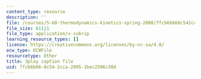 ```yaml
---
content_type: resource
description: ''
file: /courses/5-60-thermodynamics-kinetics-spring-2008/7fcb6b668c542cca20951bec2596c38d_wCSl5eeMSDY.srt
file_size: 61111
file_type: application/x-subrip
learning_resource_types: []
license: https://creativecommons.org/licenses/by-nc-sa/4.0/
ocw_type: OCWFile
resourcetype: Other
title: 3play caption file
uid: 7fcb6b66-8c54-2cca-2095-1bec2596c38d
---
```

